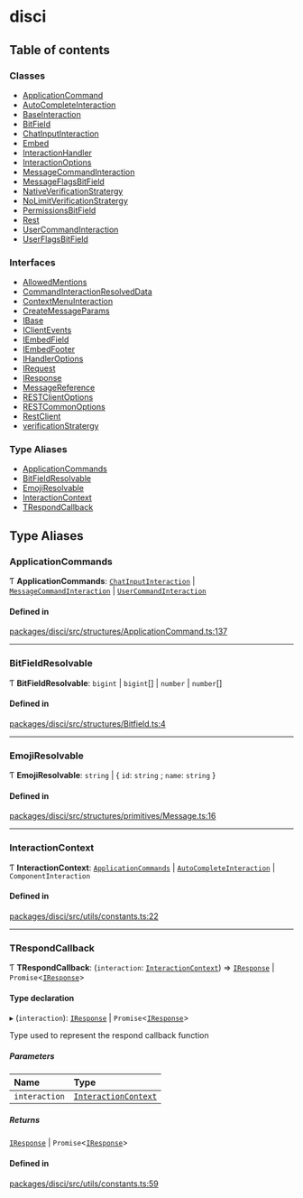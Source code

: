 # disci

## Table of contents

### Classes

- [ApplicationCommand](classes/ApplicationCommand.md)
- [AutoCompleteInteraction](classes/AutoCompleteInteraction.md)
- [BaseInteraction](classes/BaseInteraction.md)
- [BitField](classes/BitField.md)
- [ChatInputInteraction](classes/ChatInputInteraction.md)
- [Embed](classes/Embed.md)
- [InteractionHandler](classes/InteractionHandler.md)
- [InteractionOptions](classes/InteractionOptions.md)
- [MessageCommandInteraction](classes/MessageCommandInteraction.md)
- [MessageFlagsBitField](classes/MessageFlagsBitField.md)
- [NativeVerificationStratergy](classes/NativeVerificationStratergy.md)
- [NoLimitVerificationStratergy](classes/NoLimitVerificationStratergy.md)
- [PermissionsBitField](classes/PermissionsBitField.md)
- [Rest](classes/Rest.md)
- [UserCommandInteraction](classes/UserCommandInteraction.md)
- [UserFlagsBitField](classes/UserFlagsBitField.md)

### Interfaces

- [AllowedMentions](interfaces/AllowedMentions.md)
- [CommandInteractionResolvedData](interfaces/CommandInteractionResolvedData.md)
- [ContextMenuInteraction](interfaces/ContextMenuInteraction.md)
- [CreateMessageParams](interfaces/CreateMessageParams.md)
- [IBase](interfaces/IBase.md)
- [IClientEvents](interfaces/IClientEvents.md)
- [IEmbedField](interfaces/IEmbedField.md)
- [IEmbedFooter](interfaces/IEmbedFooter.md)
- [IHandlerOptions](interfaces/IHandlerOptions.md)
- [IRequest](interfaces/IRequest.md)
- [IResponse](interfaces/IResponse.md)
- [MessageReference](interfaces/MessageReference.md)
- [RESTClientOptions](interfaces/RESTClientOptions.md)
- [RESTCommonOptions](interfaces/RESTCommonOptions.md)
- [RestClient](interfaces/RestClient.md)
- [verificationStratergy](interfaces/verificationStratergy.md)

### Type Aliases

- [ApplicationCommands](README.md#applicationcommands)
- [BitFieldResolvable](README.md#bitfieldresolvable)
- [EmojiResolvable](README.md#emojiresolvable)
- [InteractionContext](README.md#interactioncontext)
- [TRespondCallback](README.md#trespondcallback)

## Type Aliases

### ApplicationCommands

Ƭ **ApplicationCommands**: [`ChatInputInteraction`](classes/ChatInputInteraction.md) \| [`MessageCommandInteraction`](classes/MessageCommandInteraction.md) \| [`UserCommandInteraction`](classes/UserCommandInteraction.md)

#### Defined in

[packages/disci/src/structures/ApplicationCommand.ts:137](https://github.com/typicalninja493/disci/blob/96876f6/packages/disci/src/structures/ApplicationCommand.ts#L137)

___

### BitFieldResolvable

Ƭ **BitFieldResolvable**: `bigint` \| `bigint`[] \| `number` \| `number`[]

#### Defined in

[packages/disci/src/structures/Bitfield.ts:4](https://github.com/typicalninja493/disci/blob/96876f6/packages/disci/src/structures/Bitfield.ts#L4)

___

### EmojiResolvable

Ƭ **EmojiResolvable**: `string` \| { `id`: `string` ; `name`: `string`  }

#### Defined in

[packages/disci/src/structures/primitives/Message.ts:16](https://github.com/typicalninja493/disci/blob/96876f6/packages/disci/src/structures/primitives/Message.ts#L16)

___

### InteractionContext

Ƭ **InteractionContext**: [`ApplicationCommands`](README.md#applicationcommands) \| [`AutoCompleteInteraction`](classes/AutoCompleteInteraction.md) \| `ComponentInteraction`

#### Defined in

[packages/disci/src/utils/constants.ts:22](https://github.com/typicalninja493/disci/blob/96876f6/packages/disci/src/utils/constants.ts#L22)

___

### TRespondCallback

Ƭ **TRespondCallback**: (`interaction`: [`InteractionContext`](README.md#interactioncontext)) => [`IResponse`](interfaces/IResponse.md) \| `Promise`<[`IResponse`](interfaces/IResponse.md)\>

#### Type declaration

▸ (`interaction`): [`IResponse`](interfaces/IResponse.md) \| `Promise`<[`IResponse`](interfaces/IResponse.md)\>

Type used to represent the respond callback function

##### Parameters

| Name | Type |
| :------ | :------ |
| `interaction` | [`InteractionContext`](README.md#interactioncontext) |

##### Returns

[`IResponse`](interfaces/IResponse.md) \| `Promise`<[`IResponse`](interfaces/IResponse.md)\>

#### Defined in

[packages/disci/src/utils/constants.ts:59](https://github.com/typicalninja493/disci/blob/96876f6/packages/disci/src/utils/constants.ts#L59)
